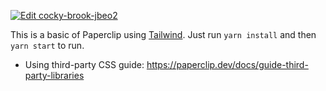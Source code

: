 [![Edit cocky-brook-jbeo2](https://codesandbox.io/static/img/play-codesandbox.svg)](https://githubbox.com/paperclipui/paperclip/edit/master/examples/tailwind)

This is a basic of Paperclip using [Tailwind](https://tailwindcss.com/).  Just run `yarn install` and then `yarn start` to run.

- Using third-party CSS guide: https://paperclip.dev/docs/guide-third-party-libraries
